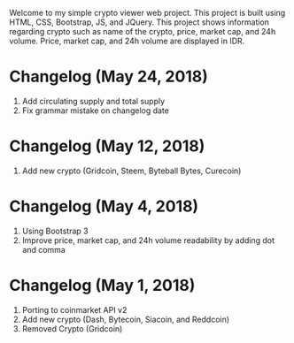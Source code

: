 Welcome to my simple crypto viewer web project. This project is built using HTML, CSS, Bootstrap, JS, and JQuery.
This project shows information regarding crypto such as name of the crypto, price, market cap, and 24h volume.
Price, market cap, and 24h volume are displayed in IDR. 

Changelog (May 24, 2018)
=================================
1. Add circulating supply and total supply
2. Fix grammar mistake on changelog date

Changelog (May 12, 2018)
==================================
1. Add new crypto (Gridcoin, Steem, Byteball Bytes, Curecoin)

Changelog (May 4, 2018)
==================================
1. Using Bootstrap 3
2. Improve price, market cap, and 24h volume readability by adding dot and comma

Changelog (May 1, 2018)
==================================
1. Porting to coinmarket API v2
2. Add new crypto (Dash, Bytecoin, Siacoin, and Reddcoin)
3. Removed Crypto (Gridcoin)